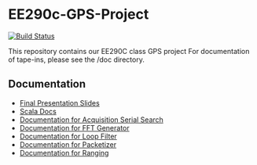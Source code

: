 # EE290c-GPS-Project

[![Build Status](https://travis-ci.org/ucberkeley-ee290c/fa18-gps.svg?branch=master)](https://travis-ci.org/ucberkeley-ee290c/fa18-gps)

This repository contains our EE290C class GPS project
For documentation of tape-ins, please see the /doc directory.

## Documentation
- [Final Presentation Slides](http://tinyurl.com/UCB290C-gps)
- [Scala Docs](scaladocs/index.html)
- [Documentation for Acquisition Serial Search](https://github.com/ucberkeley-ee290c/fa18-gps/blob/zhaokai/doc/AcquisitionLoopParallel.md)
- [Documentation for FFT Generator](https://github.com/ucberkeley-ee290c/fa18-gps/blob/zhaokai/doc/FFT-Generator.md)
- [Documentation for Loop Filter](https://github.com/ucberkeley-ee290c/fa18-gps/blob/zhaokai/doc/Loopfilter3rd.md)
- [Documentation for Packetizer](https://github.com/ucberkeley-ee290c/fa18-gps/blob/zhaokai/doc/Packetizer.md)
- [Documentation for Ranging](https://github.com/ucberkeley-ee290c/fa18-gps/blob/zhaokai/docRanging.md)
